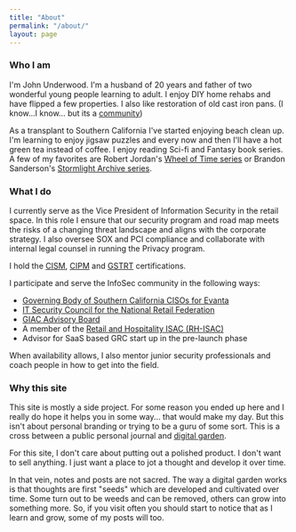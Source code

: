 ```yaml
---
title: "About"
permalink: "/about/"
layout: page
---
```

### Who I am
I'm John Underwood. I'm a husband of 20 years and father of two wonderful young people learning to adult. I enjoy DIY home rehabs and have flipped a few properties. I also like restoration of old cast iron pans.  (I know...I know... but its a [community](https://media.giphy.com/media/kSlJtVrqxDYKk/giphy.gif))

As a transplant to Southern California I've started enjoying beach clean up. I'm learning to enjoy jigsaw puzzles and every now and then I'll have a hot green tea instead of coffee. I enjoy reading Sci-fi and Fantasy book series.  A few of my favorites are Robert Jordan's [Wheel of Time series](https://en.wikipedia.org/wiki/The_Wheel_of_Time) or Brandon Sanderson's [Stormlight Archive series](https://www.brandonsanderson.com/books-and-art/#cosmere). 

### What I do
I currently serve as the Vice President of Information Security in the retail space. In this role I ensure that our security program and road map meets the risks of a changing threat landscape and aligns with the corporate strategy.  I also oversee SOX and PCI compliance and collaborate with internal legal counsel in running the Privacy program. 

I hold the [CISM](https://www.isaca.org/credentialing/cism), [CIPM](https://iapp.org/certify/cipm/) and [GSTRT](https://www.giac.org/certifications/strategic-planning-policy-leadership-gstrt/) certifications.  

I participate and serve the InfoSec community in the following ways:
 - [Governing Body of Southern California CISOs for Evanta](https://www.evanta.com/ciso/southern-california)
 - [IT Security Council for the National Retail Federation](https://nrf.com/about-us/committees-councils/it-security-council)
 - [GIAC Advisory Board](https://www.giac.org/about/community/)
 - A member of the [Retail and Hospitality ISAC (RH-ISAC)](https://www.rhisac.org/)
 - Advisor for SaaS based GRC start up in the pre-launch phase 

When availability allows, I also mentor junior security professionals and coach people in how to get into the field.

### Why this site 
This site is mostly a side project. For some reason you ended up here and I really do hope it helps you in some way... that would make my day.  But this isn't about personal branding or trying to be a guru of some sort. This is a cross between a public personal journal and [digital garden](https://joelhooks.com/digital-garden).

For this site, I don't care about putting out a polished product.  I don't want to sell anything.  I just want a place to jot a thought and develop it over time.  

In that vein, notes and posts are not sacred.  The way a digital garden works is that thoughts are first "seeds" which are developed and cultivated over time.  Some turn out to be weeds and can be removed, others can grow into something more.  So, if you visit often you should start to notice that as I learn and grow, some of my posts will too.
